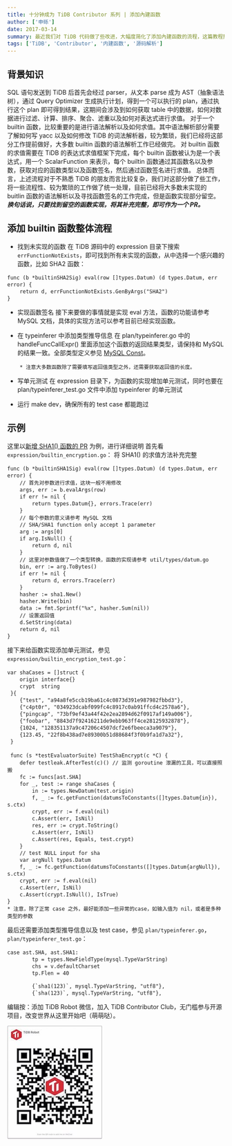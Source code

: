 ```yaml
---
title: 十分钟成为 TiDB Contributor 系列 | 添加內建函数
author: ['申砾']
date: 2017-03-14
summary: 最近我们对 TiDB 代码做了些改进，大幅度简化了添加內建函数的流程，这篇教程描述如何为 TiDB 新增 builtin 函数。首先介绍一些必需的背景知识，然后介绍增加 builtin 函数的流程，最后会以一个函数作为示例。
tags: ['TiDB', 'Contributor', '内建函数', '源码解析']
---
```



## **背景知识**

SQL 语句发送到 TiDB 后首先会经过 parser，从文本 parse 成为 AST（抽象语法树），通过 Query Optimizer 生成执行计划，得到一个可以执行的 plan，通过执行这个 plan 即可得到结果，这期间会涉及到如何获取 table 中的数据，如何对数据进行过滤、计算、排序、聚合、滤重以及如何对表达式进行求值。
对于一个 builtin 函数，比较重要的是进行语法解析以及如何求值。其中语法解析部分需要了解如何写 yacc 以及如何修改 TiDB 的词法解析器，较为繁琐，我们已经将这部分工作提前做好，大多数 builtin 函数的语法解析工作已经做完。
对 builtin 函数的求值需要在 TiDB 的表达式求值框架下完成，每个 builtin 函数被认为是一个表达式，用一个 ScalarFunction 来表示，每个 builtin 函数通过其函数名以及参数，获取对应的函数类型以及函数签名，然后通过函数签名进行求值。
总体而言，上述流程对于不熟悉 TiDB 的朋友而言比较复杂，我们对这部分做了些工作，将一些流程性、较为繁琐的工作做了统一处理，目前已经将大多数未实现的 buitlin 函数的语法解析以及寻找函数签名的工作完成，但是函数实现部分留空。***换句话说，只要找到留空的函数实现，将其补充完整，即可作为一个 PR。***

## **添加 builtin 函数整体流程**

* 找到未实现的函数
在 TiDB 源码中的 expression 目录下搜索 `errFunctionNotExists`，即可找到所有未实现的函数，从中选择一个感兴趣的函数，比如 SHA2 函数：
```
func (b *builtinSHA2Sig) eval(row []types.Datum) (d types.Datum, err error) {
    return d, errFunctionNotExists.GenByArgs("SHA2")
}
```

* 实现函数签名
接下来要做的事情就是实现 eval 方法，函数的功能请参考 MySQL 文档，具体的实现方法可以参考目前已经实现函数。

* 在 typeinferer 中添加类型推导信息
在 plan/typeinferer.go 中的 handleFuncCallExpr() 里面添加这个函数的返回结果类型，请保持和 MySQL 的结果一致。全部类型定义参见 [MySQL Const](https://github.com/pingcap/tidb/blob/master/mysql/type.go#L17)。
```
    * 注意大多数函数除了需要填写返回值类型之外，还需要获取返回值的长度。
```

* 写单元测试
在 expression 目录下，为函数的实现增加单元测试，同时也要在 plan/typeinferer_test.go 文件中添加 typeinferer 的单元测试

* 运行 make dev，确保所有的 test case 都能跑过

## **示例**

这里以[新增 SHA1() 函数的 PR](https://github.com/pingcap/tidb/pull/2781/files) 为例，进行详细说明
首先看 `expression/builtin_encryption.go`：
将 SHA1() 的求值方法补充完整
```
func (b *builtinSHA1Sig) eval(row []types.Datum) (d types.Datum, err error) {
    // 首先对参数进行求值，这块一般不用修改
    args, err := b.evalArgs(row)
    if err != nil {
        return types.Datum{}, errors.Trace(err)
    }
    // 每个参数的意义请参考 MySQL 文档
    // SHA/SHA1 function only accept 1 parameter
    arg := args[0]
    if arg.IsNull() {
        return d, nil
    }
    // 这里对参数值做了一个类型转换，函数的实现请参考 util/types/datum.go
    bin, err := arg.ToBytes()
    if err != nil {
        return d, errors.Trace(err)
    }
    hasher := sha1.New()
    hasher.Write(bin)
    data := fmt.Sprintf("%x", hasher.Sum(nil))
    // 设置返回值
    d.SetString(data)
    return d, nil
}
```
接下来给函数实现添加单元测试，参见 `expression/builtin_encryption_test.go`：
```
var shaCases = []struct {
    origin interface{}
    crypt  string
 }{
    {"test", "a94a8fe5ccb19ba61c4c0873d391e987982fbbd3"},
    {"c4pt0r", "034923dcabf099fc4c8917c0ab91ffcd4c2578a6"},
    {"pingcap", "73bf9ef43a44f42e2ea2894d62f0917af149a006"},
    {"foobar", "8843d7f92416211de9ebb963ff4ce28125932878"},
    {1024, "128351137a9c47206c4507dcf2e6fbeeca3a9079"},
    {123.45, "22f8b438ad7e89300b51d88684f3f0b9fa1d7a32"},
 }

 func (s *testEvaluatorSuite) TestShaEncrypt(c *C) {
    defer testleak.AfterTest(c)() // 监测 goroutine 泄漏的工具，可以直接照搬
    fc := funcs[ast.SHA]
    for _, test := range shaCases {
        in := types.NewDatum(test.origin)
        f, _ := fc.getFunction(datumsToConstants([]types.Datum{in}), s.ctx)
        crypt, err := f.eval(nil)
        c.Assert(err, IsNil)
        res, err := crypt.ToString()
        c.Assert(err, IsNil)
        c.Assert(res, Equals, test.crypt)
    }
    // test NULL input for sha
    var argNull types.Datum
    f, _ := fc.getFunction(datumsToConstants([]types.Datum{argNull}), s.ctx)
    crypt, err := f.eval(nil)
    c.Assert(err, IsNil)
    c.Assert(crypt.IsNull(), IsTrue)
}
* 注意，除了正常 case 之外，最好能添加一些异常的case，如输入值为 nil，或者是多种类型的参数
```
最后还需要添加类型推导信息以及 test case，参见 `plan/typeinferer.go`，`plan/typeinferer_test.go`：
```
case ast.SHA, ast.SHA1:
        tp = types.NewFieldType(mysql.TypeVarString)
        chs = v.defaultCharset
        tp.Flen = 40
```
```
        {`sha1(123)`, mysql.TypeVarString, "utf8"},
        {`sha(123)`, mysql.TypeVarString, "utf8"},
```


编辑按：添加 TiDB Robot 微信，加入 TiDB Contributor Club，无门槛参与开源项目，改变世界从这里开始吧（萌萌哒）。

![](media/tidb-robot.jpg "tidb_rpbot")
